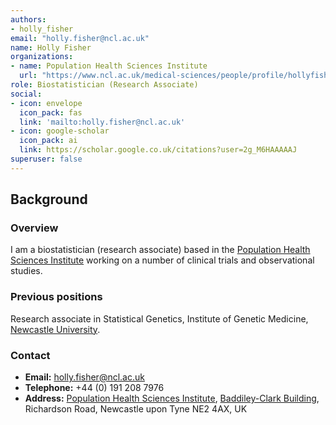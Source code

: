 ```yaml
---
authors:
- holly_fisher
email: "holly.fisher@ncl.ac.uk"
name: Holly Fisher
organizations:
- name: Population Health Sciences Institute
  url: "https://www.ncl.ac.uk/medical-sciences/people/profile/hollyfisher.html"
role: Biostatistician (Research Associate)
social:
- icon: envelope
  icon_pack: fas
  link: 'mailto:holly.fisher@ncl.ac.uk'
- icon: google-scholar
  icon_pack: ai
  link: https://scholar.google.co.uk/citations?user=2g_M6HAAAAAJ
superuser: false
---
```


## Background

### Overview

I am a biostatistician (research associate) based in the [Population Health Sciences Institute](https://www.ncl.ac.uk/medical-sciences/research/institutes/health-sciences/) working on a number of clinical trials and observational studies.

### Previous positions

Research associate in Statistical Genetics, Institute of Genetic Medicine, [Newcastle University](https://www.ncl.ac.uk/).

### Contact

- __Email:__ [holly.fisher@ncl.ac.uk](mailto:holly.fisher@ncl.ac.uk)
- __Telephone:__ +44 (0) 191 208 7976
- __Address:__ [Population Health Sciences Institute](https://www.ncl.ac.uk/medical-sciences/research/institutes/health-sciences/), [Baddiley-Clark Building](https://www.ncl.ac.uk/tour/academic/baddiley-clark/), Richardson Road, Newcastle upon Tyne NE2 4AX, UK
